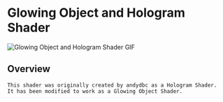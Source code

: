# Glowing Object and Hologram Shader

![Glowing Object and Hologram Shader GIF]()

## Overview

    This shader was originally created by andydbc as a Hologram Shader.  It has been modified to work as a Glowing Object Shader.
